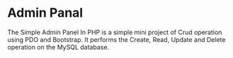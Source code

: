 # Admin Panal

The Simple Admin Panel In PHP is a simple mini project of Crud operation using PDO and Bootstrap. It performs the Create, Read, Update and Delete operation on the MySQL database.
